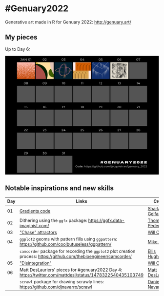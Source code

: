 # #Genuary2022

Generative art made in R for Genuary 2022: http://genuary.art/

## My pieces

Up to Day 6:

![](https://raw.githubusercontent.com/jacquietran/genuary_2022/main/img/genuary2022_collated_to_day06.png)

## Notable inspirations and new skills

| Day | Links | Credit |
|---|---|---|
| 01 | [Gradients code](https://github.com/sharlagelfand/gradients) | [Sharla Gelfand](https://twitter.com/sharlagelfand) |
| 02 | Dithering using the `ggfx` package: https://ggfx.data-imaginist.com/ | [Thomas Lin Pedersen](https://twitter.com/thomasp85) |
| 03 | ["Chase" attractors](https://www.williamrchase.com/post/strange-attractors-12-months-of-art-february/) | [Will Chase](https://twitter.com/W_R_Chase) |
| 04 | `ggplot2` geoms with pattern fills using `ggpattern`: https://github.com/coolbutuseless/ggpattern/ | [Mike FC](https://twitter.com/coolbutuseless) |
|    | `camcorder` package for recording the `ggplot2` plot creation process: https://github.com/thebioengineer/camcorder/ | [Ellis Hughes](https://twitter.com/ellis_hughes) |
| 05 | ["Disintegration"](https://www.williamrchase.com/post/disintegration-12-months-of-art-october/) | [Will Chase](https://twitter.com/W_R_Chase) |
| 06 | Matt DesLauriers' pieces for #genuary2022 Day 4: https://twitter.com/mattdesl/status/1478322540435103749 | [Matt DesLauriers](https://twitter.com/mattdesl) |
|    | `scrawl` package for drawing scrawly lines: https://github.com/djnavarro/scrawl | [Danielle Navarro](https://twitter.com/djnavarro) |